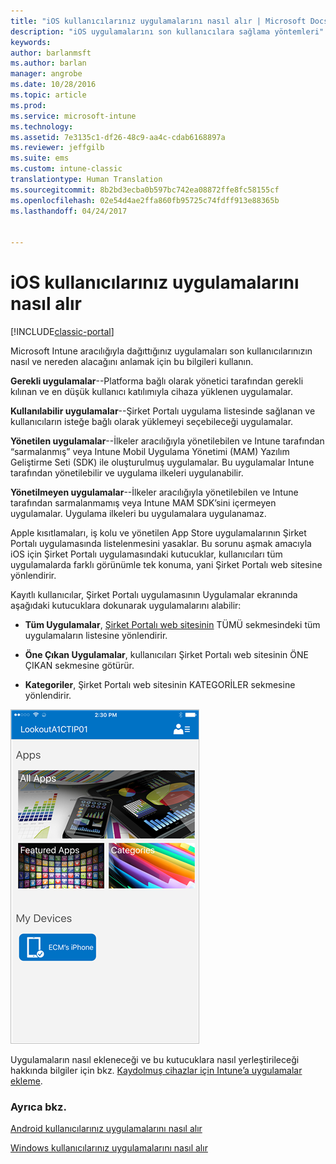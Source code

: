 ```yaml
---
title: "iOS kullanıcılarınız uygulamalarını nasıl alır | Microsoft Docs"
description: "iOS uygulamalarını son kullanıcılara sağlama yöntemleri"
keywords: 
author: barlanmsft
ms.author: barlan
manager: angrobe
ms.date: 10/28/2016
ms.topic: article
ms.prod: 
ms.service: microsoft-intune
ms.technology: 
ms.assetid: 7e3135c1-df26-48c9-aa4c-cdab6168897a
ms.reviewer: jeffgilb
ms.suite: ems
ms.custom: intune-classic
translationtype: Human Translation
ms.sourcegitcommit: 8b2bd3ecba0b597bc742ea08872ffe8fc58155cf
ms.openlocfilehash: 02e54d4ae2ffa860fb95725c74fdff913e88365b
ms.lasthandoff: 04/24/2017


---
```



# <a name="how-your-ios-users-get-their-apps"></a>iOS kullanıcılarınız uygulamalarını nasıl alır

[!INCLUDE[classic-portal](../includes/classic-portal.md)]

Microsoft Intune aracılığıyla dağıttığınız uygulamaları son kullanıcılarınızın nasıl ve nereden alacağını anlamak için bu bilgileri kullanın.

**Gerekli uygulamalar**--Platforma bağlı olarak yönetici tarafından gerekli kılınan ve en düşük kullanıcı katılımıyla cihaza yüklenen uygulamalar.

**Kullanılabilir uygulamalar**--Şirket Portalı uygulama listesinde sağlanan ve kullanıcıların isteğe bağlı olarak yüklemeyi seçebileceği uygulamalar.

**Yönetilen uygulamalar**--İlkeler aracılığıyla yönetilebilen ve Intune tarafından “sarmalanmış” veya Intune Mobil Uygulama Yönetimi (MAM) Yazılım Geliştirme Seti (SDK) ile oluşturulmuş uygulamalar. Bu uygulamalar Intune tarafından yönetilebilir ve uygulama ilkeleri uygulanabilir.

**Yönetilmeyen uygulamalar**--İlkeler aracılığıyla yönetilebilen ve Intune tarafından sarmalanmamış veya Intune MAM SDK’sini içermeyen uygulamalar. Uygulama ilkeleri bu uygulamalara uygulanamaz.

Apple kısıtlamaları, iş kolu ve yönetilen App Store uygulamalarının Şirket Portalı uygulamasında listelenmesini yasaklar. Bu sorunu aşmak amacıyla iOS için Şirket Portalı uygulamasındaki kutucuklar, kullanıcıları tüm uygulamalarda farklı görünümle tek konuma, yani Şirket Portalı web sitesine yönlendirir.

Kayıtlı kullanıcılar, Şirket Portalı uygulamasının Uygulamalar ekranında aşağıdaki kutucuklara dokunarak uygulamalarını alabilir:

- **Tüm Uygulamalar**, [Şirket Portalı web sitesinin](https://portal.manage.microsoft.com) TÜMÜ sekmesindeki tüm uygulamaların listesine yönlendirir.

- **Öne Çıkan Uygulamalar**, kullanıcıları Şirket Portalı web sitesinin ÖNE ÇIKAN sekmesine götürür.

- **Kategoriler**, Şirket Portalı web sitesinin KATEGORİLER sekmesine yönlendirir.


![iOS Şirket Portalı uygulaması ekranı](./media/ios-cp-app-main-apps-screen.png)

Uygulamaların nasıl ekleneceği ve bu kutucuklara nasıl yerleştirileceği hakkında bilgiler için bkz. [Kaydolmuş cihazlar için Intune’a uygulamalar ekleme](https://docs.microsoft.com/intune/deploy-use/add-apps-for-mobile-devices-in-microsoft-intune.md).

### <a name="see-also"></a>Ayrıca bkz.
[Android kullanıcılarınız uygulamalarını nasıl alır](how-your-android-users-get-their-apps.md)

[Windows kullanıcılarınız uygulamalarını nasıl alır](how-your-windows-users-get-their-apps.md)

